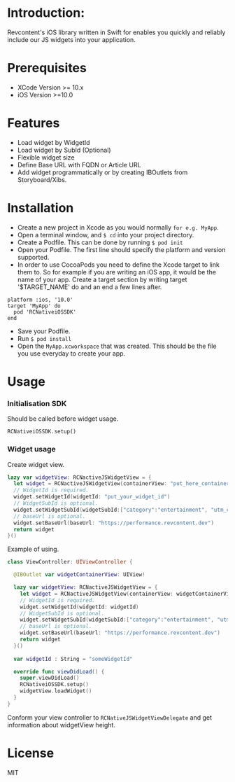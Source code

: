 # Introduction:
Revcontent's iOS library written in Swift for enables you quickly and reliably include our JS widgets into your application.

# Prerequisites
- XCode Version >= 10.x
- iOS Version >=10.0

# Features
- Load widget by WidgetId
- Load widget by SubId (Optional)
- Flexible widget size
- Define Base URL with FQDN or Article URL
- Add widget programmatically or by creating IBOutlets from Storyboard/Xibs.
# Installation
- Create a new project in Xcode as you would normally `for e.g. MyApp`.
- Open a terminal window, and `$ cd` into your project directory.
- Create a Podfile. This can be done by running `$ pod init`
- Open your Podfile. The first line should specify the platform and version supported.
- In order to use CocoaPods you need to define the Xcode target to link them to. So for example if you are writing an iOS app, it would be the name of your app. Create a target section by writing target '$TARGET_NAME' do and an end a few lines after.
```
platform :ios, '10.0'
target 'MyApp' do
  pod 'RCNativeiOSSDK'
end
```
- Save your Podfile.
- Run `$ pod install`
- Open the `MyApp.xcworkspace` that was created. This should be the file you use everyday to create your app.

# Usage

 ### Initialisation SDK
 
Should be called before widget usage.

```
RCNativeiOSSDK.setup()
```
### Widget usage

Create widget view.
```swift  
lazy var widgetView: RCNactiveJSWidgetView = {
  let widget = RCNactiveJSWidgetView(containerView: "put_here_container_for_widget")
  // WidgetId is required.
  widget.setWidgetId(widgetId: "put_your_widget_id")
  // WidgetSubId is optional.
  widget.setWidgetSubId(widgetSubId:["category":"entertainment", "utm_code":"123456"]);
  // baseUrl is optional.
  widget.setBaseUrl(baseUrl: "https://performance.revcontent.dev")
  return widget
}()
```

Example of using.

```swift
class ViewController: UIViewController {

  @IBOutlet var widgetContainerView: UIView!

  lazy var widgetView: RCNactiveJSWidgetView = {
    let widget = RCNactiveJSWidgetView(containerView: widgetContainerView)
    // WidgetId is required.
    widget.setWidgetId(widgetId: widgetId)
    // WidgetSubId is optional.
    widget.setWidgetSubId(widgetSubId:["category":"entertainment", "utm_code":"123456"]);
    // baseUrl is optional.
    widget.setBaseUrl(baseUrl: "https://performance.revcontent.dev")
    return widget
  }()
  
  var widgetId : String = "someWidgetId"

  override func viewDidLoad() {
    super.viewDidLoad()
    RCNativeiOSSDK.setup()
    widgetView.loadWidget()
  }
}

```
Conform your view controller to  ```RCNativeJSWidgetViewDelegate``` and get information about widgetView height.

# License
MIT


